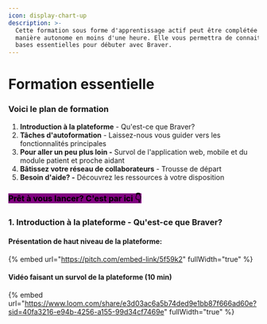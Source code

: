 ```yaml
---
icon: display-chart-up
description: >-
  Cette formation sous forme d'apprentissage actif peut être complétée de
  manière autonome en moins d'une heure. Elle vous permettra de connaitre les
  bases essentielles pour débuter avec Braver.
---
```


# Formation essentielle

### Voici le plan de formation

1. **Introduction à la plateforme** - Qu'est-ce que Braver?
2. **Tâches d'autoformation** - Laissez-nous vous guider vers les fonctionnalités principales
3. **Pour aller un peu plus loin -** Survol de l'application web, mobile et du module patient et proche aidant
4. **Bâtissez votre réseau de collaborateurs** - Trousse de départ
5. **Besoin d'aide? -** Découvrez les ressources à votre disposition

### <mark style="background-color:purple;">Prêt à vous lancer? C'est par ici 👇</mark>

### 1. Introduction à la plateforme - Qu'est-ce que Braver?

#### Présentation de haut niveau de la plateforme:

{% embed url="https://pitch.com/embed-link/5f59k2" fullWidth="true" %}

#### Vidéo faisant un survol de la plateforme (10 min)

{% embed url="https://www.loom.com/share/e3d03ac6a5b74ded9e1bb87f666ad60e?sid=40fa3216-e94b-4256-a155-99d34cf7469e" fullWidth="true" %}
